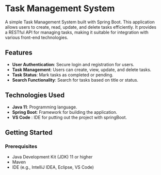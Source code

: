 # Task Management System

A simple Task Management System built with Spring Boot. This application allows users to create, read, update, and delete tasks efficiently. It provides a RESTful API for managing tasks, making it suitable for integration with various front-end technologies.

## Features

- **User  Authentication**: Secure login and registration for users.
- **Task Management**: Users can create, view, update, and delete tasks.
- **Task Status**: Mark tasks as completed or pending.
- **Search Functionality**: Search for tasks based on title or status.

## Technologies Used

- **Java 11**: Programming language.
- **Spring Boot**: Framework for building the application.
- **VS Code** : IDE for putting out the project with springBoot.

## Getting Started

### Prerequisites

- Java Development Kit (JDK) 11 or higher
- Maven
- IDE (e.g., IntelliJ IDEA, Eclipse, VS Code)
